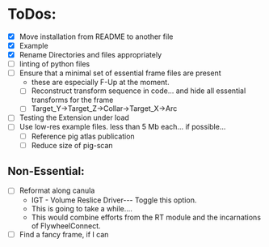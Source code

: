 # ToDos:
- [x] Move installation from README to another file
- [x] Example
- [x] Rename Directories and files appropriately
- [ ] linting of python files
- [ ] Ensure that a minimal set of essential frame files are present
    - these are especially F-Up at the moment.
    - [ ] Reconstruct transform sequence in code... and hide all essential transforms for the frame
    - [ ] Target_Y->Target_Z->Collar->Target_X->Arc
- [ ] Testing the Extension under load
- [ ] Use low-res example files. less than 5 Mb each... if possible...
    - [ ] Reference pig atlas publication
    - [ ] Reduce size of pig-scan
	
## Non-Essential:
- [ ] Reformat along canula
    - IGT - Volume Reslice Driver--- Toggle this option.
    - This is going to take a while....
    - This would combine efforts from the RT module and the incarnations of FlywheelConnect.
- [ ] Find a fancy frame, if I can